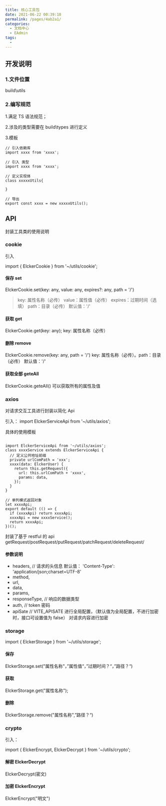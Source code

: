 ```yaml
---
title: 核心工具包
date: 2021-06-22 00:39:10
permalink: /pages/4ab2a1/
categories:
  - 文档中心
  - EAdmin
tags:
  -
---
```


## 开发说明

### 1.文件位置

build\utils

### 2.编写规范

1.满足 TS 语法规范；

2.涉及的类型需要在 build\types 进行定义

3.模板

```nodejs
// 引入依赖库
import xxxx from 'xxxx';

// 引入 类型
import xxxx from 'xxxx';

// 定义实现体
class xxxxxUtils{

}

// 导出
export const xxxx = new xxxxxUtils();

```

## API

封装工具类的使用说明

### cookie

引入

import { ElckerCookie } from '~/utils/cookie';

#### 保存 set

ElckerCookie.set(key: any, value: any, expires?: any, path = '/')

> key: 属性名称（必传）
> value：属性值（必传）
> expires：过期时间（选填）
> path：目录（必传） 默认值：'/'

#### 获取 get

ElckerCookie.get(key: any); key: 属性名称（必传）

#### 删除 remove

ElckerCookie.remove(key: any, path = '/') key: 属性名称（必传）。path：目录（必传） 默认值：'/'

#### 获取全部 geteAll

ElckerCookie.geteAll() 可以获取所有的属性及值

### axios

对请求交互工具进行封装以简化 Api

引入： import ElckerServiceApi from '~/utils/axios';

具体的使用模板

```nodejs

import ElckerServiceApi from '~/utils/axios';
class xxxxService extends ElckerServiceApi {
  // 定义公共地址前缀
  private urlComPath = 'xxx';
  xxxx(data: ElckerUser) {
    return this.getRequest({
      url: this.urlComPath + 'xxxx',
      params: data,
    });
  }
}

// 单列模式返回对象
let xxxxApi;
export default (() => {
  if (xxxxApi) return xxxxApi;
  xxxxApi = new xxxxService();
  return xxxxApi;
})();

```

封装了基于 restful 的 api getRequest/postRequest/putRequest/patchRequest/deleteRequest/

#### 参数说明

- headers, // 请求的头信息 默认值： 'Content-Type': 'application/json;charset=UTF-8'
- method,
- url,
- data,
- params,
- responseType, // 响应的数据类型
- auth, // token 密码
- apiSate // VITE_APISATE 进行全局配置，（默认值为全局配置，不进行加密时，接口可设置值为 false） 对请求内容进行加密

### storage

import { ElckerStorage } from '~/utils/storage';

#### 保存

ElckerStorage.set("属性名称"，”属性值“，”过期时间？“，”路径？“)

#### 获取

ElckerStorage.get("属性名称");

#### 删除

ElckerStorage.remove("属性名称",”路径？“)

### crypto

引入：

import { ElckerEncrypt, ElckerDecrypt } from '~/utils/crypto';

#### 解密 ElckerDecrypt

ElckerDecrypt(密文)

#### 加密 ElckerEncrypt

ElckerEncrypt("明文")

